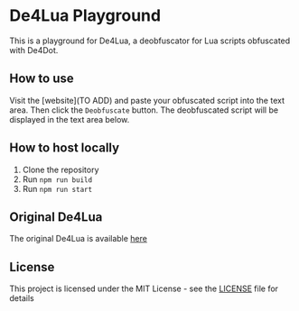 # De4Lua Playground

This is a playground for De4Lua, a deobfuscator for Lua scripts obfuscated with De4Dot.

## How to use

Visit the [website](TO ADD) and paste your obfuscated script into the text area. Then click the `Deobfuscate` button. The deobfuscated script will be displayed in the text area below.

## How to host locally

1. Clone the repository
2. Run `npm run build`
3. Run `npm run start`

## Original De4Lua

The original De4Lua is available [here](https://github.com/ShufflePerson/De4Lua)

## License

This project is licensed under the MIT License - see the [LICENSE](LICENSE) file for details
